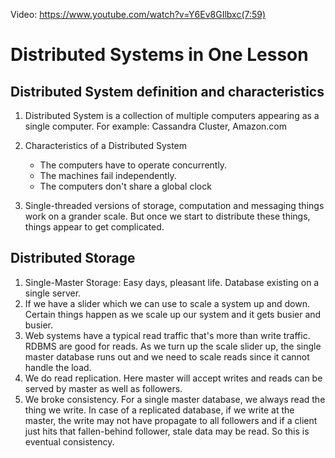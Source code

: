 Video: https://www.youtube.com/watch?v=Y6Ev8GIlbxc(7:59)

# Distributed Systems in One Lesson


## Distributed System definition and characteristics
1. Distributed System is a collection of multiple computers appearing as a single computer. For example: Cassandra Cluster, Amazon.com
2. Characteristics of a Distributed System
    - The computers have to operate concurrently.
    - The machines fail independently.
    - The computers don't share a global clock

3. Single-threaded versions of storage, computation and messaging things work on a grander scale. But once we start to distribute these things, things appear to get complicated.

## Distributed Storage
1. Single-Master Storage: Easy days, pleasant life. Database existing on a single server. 
2. If we have a slider which we can use to scale a system up and down. Certain things happen as we scale up our system and it gets busier and busier.
3. Web systems have a typical read traffic that's more than write traffic. RDBMS are good for reads. As we turn up the scale slider up, the single master database runs out and we need to scale reads since it cannot handle the load. 
4. We do read replication. Here master will accept writes and reads can be served by master as well as followers.
5. We broke consistency. For a single master database, we always read the thing we write. In case of a replicated database, if we write at the master, the write may not have propagate to all followers and if a client just hits that fallen-behind follower, stale data may be read. So this is eventual consistency.